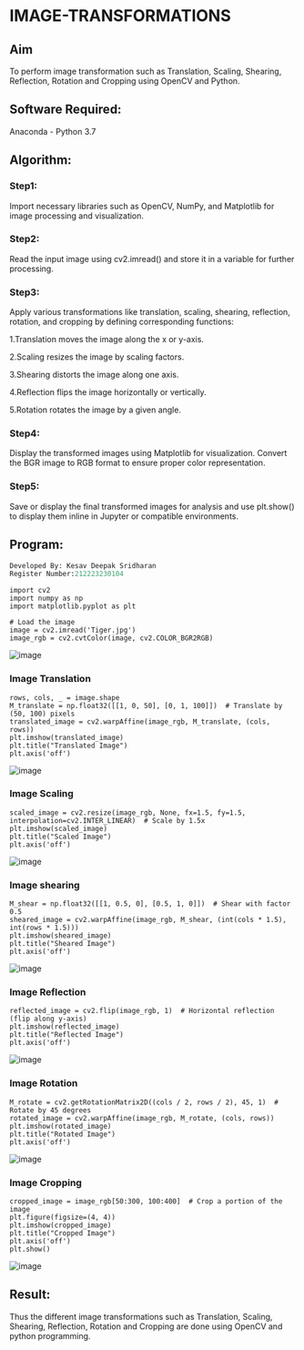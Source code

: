 # IMAGE-TRANSFORMATIONS


## Aim
To perform image transformation such as Translation, Scaling, Shearing, Reflection, Rotation and Cropping using OpenCV and Python.

## Software Required:
Anaconda - Python 3.7

## Algorithm:
### Step1:

Import necessary libraries such as OpenCV, NumPy, and Matplotlib for image processing and visualization.

### Step2:

Read the input image using cv2.imread() and store it in a variable for further processing.


### Step3:

Apply various transformations like translation, scaling, shearing, reflection, rotation, and cropping by defining corresponding functions:

1.Translation moves the image along the x or y-axis.

2.Scaling resizes the image by scaling factors.

3.Shearing distorts the image along one axis.

4.Reflection flips the image horizontally or vertically.

5.Rotation rotates the image by a given angle.

### Step4:
Display the transformed images using Matplotlib for visualization. Convert the BGR image to RGB format to ensure proper color representation.

### Step5:
Save or display the final transformed images for analysis and use plt.show() to display them inline in Jupyter or compatible environments.

## Program:
```python
Developed By: Kesav Deepak Sridharan
Register Number:212223230104
```
```
import cv2
import numpy as np
import matplotlib.pyplot as plt

# Load the image
image = cv2.imread('Tiger.jpg')
image_rgb = cv2.cvtColor(image, cv2.COLOR_BGR2RGB)  
```
![image](https://github.com/user-attachments/assets/77f7f0f3-cc62-4f23-95f6-6ce418573eb2)

### Image Translation
```
rows, cols, _ = image.shape
M_translate = np.float32([[1, 0, 50], [0, 1, 100]])  # Translate by (50, 100) pixels
translated_image = cv2.warpAffine(image_rgb, M_translate, (cols, rows))
plt.imshow(translated_image)
plt.title("Translated Image")
plt.axis('off')
```
![image](https://github.com/user-attachments/assets/8e2c786b-587a-4816-8ff9-3346f47a1205)

### Image Scaling
```
scaled_image = cv2.resize(image_rgb, None, fx=1.5, fy=1.5, interpolation=cv2.INTER_LINEAR)  # Scale by 1.5x
plt.imshow(scaled_image)
plt.title("Scaled Image")
plt.axis('off')
```
![image](https://github.com/user-attachments/assets/f357adc7-dbfd-4eb1-9d10-8040c10a587c)

### Image shearing
```
M_shear = np.float32([[1, 0.5, 0], [0.5, 1, 0]])  # Shear with factor 0.5
sheared_image = cv2.warpAffine(image_rgb, M_shear, (int(cols * 1.5), int(rows * 1.5)))
plt.imshow(sheared_image)
plt.title("Sheared Image")
plt.axis('off')
```
![image](https://github.com/user-attachments/assets/0ec52705-500b-4a17-b46f-db6f167f1211)

### Image Reflection
```
reflected_image = cv2.flip(image_rgb, 1)  # Horizontal reflection (flip along y-axis)
plt.imshow(reflected_image)
plt.title("Reflected Image")
plt.axis('off')
```
![image](https://github.com/user-attachments/assets/9c78a33e-26df-4412-abfe-b317845abf15)

### Image Rotation
```
M_rotate = cv2.getRotationMatrix2D((cols / 2, rows / 2), 45, 1)  # Rotate by 45 degrees
rotated_image = cv2.warpAffine(image_rgb, M_rotate, (cols, rows))
plt.imshow(rotated_image)
plt.title("Rotated Image")
plt.axis('off')
```
![image](https://github.com/user-attachments/assets/ad87b93c-4c79-42a1-81d8-aab243c81ce5)

### Image Cropping
```
cropped_image = image_rgb[50:300, 100:400]  # Crop a portion of the image
plt.figure(figsize=(4, 4))
plt.imshow(cropped_image)
plt.title("Cropped Image")
plt.axis('off')
plt.show()
```
![image](https://github.com/user-attachments/assets/724b19af-be06-4de7-b090-4fa15ba754cf)

## Result: 
Thus the different image transformations such as Translation, Scaling, Shearing, Reflection, Rotation and Cropping are done using OpenCV and python programming.
